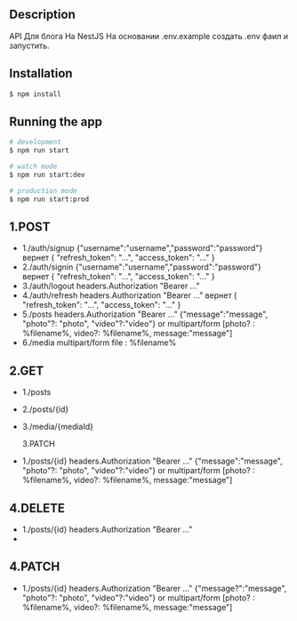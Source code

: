 ## Description

API Для блога На NestJS
На основании .env.example создать .env фаил и запустить.

## Installation

```bash
$ npm install
```

## Running the app

```bash
# development
$ npm run start

# watch mode
$ npm run start:dev

# production mode
$ npm run start:prod
```

## 1.POST

- 1./auth/signup {"username":"username","password":"password"} вернет {
  "refresh_token": "...",
  "access_token": "..."
  }
- 2./auth/signin {"username":"username","password":"password"} вернет {
  "refresh_token": "...",
  "access_token": "..."
  }
- 3./auth/logout headers.Authorization "Bearer ..."
- 4./auth/refresh headers.Authorization "Bearer ..." вернет {
  "refresh_token": "...",
  "access_token": "..."
  }
- 5./posts headers.Authorization "Bearer ..."
  {"message":"message", "photo"?: "photo", "video"?:"video"}
  or
  multipart/form [photo? : %filename%, video?: %filename%, message:"message"]
- 6./media multipart/form file : %filename%

## 2.GET

- 1./posts
- 2./posts/{id}
- 3./media/{mediaId}

  3.PATCH

- 1./posts/{id} headers.Authorization "Bearer ..." {"message":"message", "photo"?: "photo", "video"?:"video"}
  or
  multipart/form [photo? : %filename%, video?: %filename%, message:"message"]

## 4.DELETE

- 1./posts/{id} headers.Authorization "Bearer ..."
- 
## 4.PATCH

- 1./posts/{id} headers.Authorization "Bearer ..." {"message?":"message", "photo"?: "photo", "video"?:"video"}
  or
 multipart/form [photo? : %filename%, video?: %filename%, message:"message"] 
